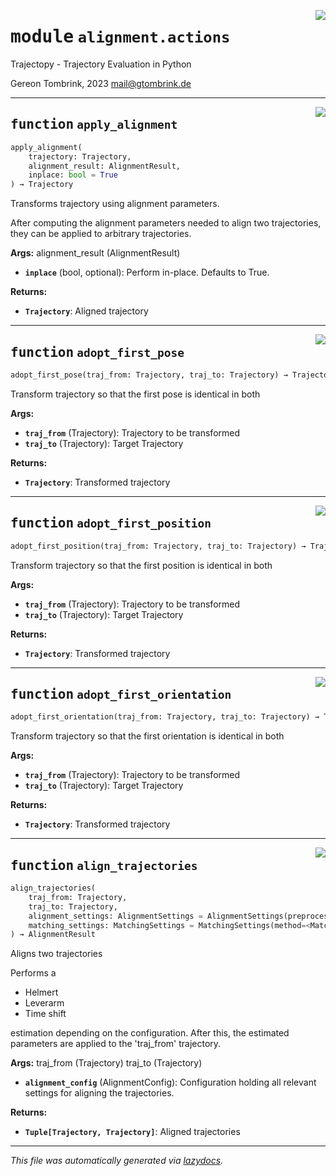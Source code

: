 <!-- markdownlint-disable -->

<a href="..\trajectopy_core\alignment\actions.py#L0"><img align="right" style="float:right;" src="https://img.shields.io/badge/-source-cccccc?style=flat-square"></a>

# <kbd>module</kbd> `alignment.actions`
Trajectopy - Trajectory Evaluation in Python 

Gereon Tombrink, 2023 mail@gtombrink.de 


---

<a href="..\trajectopy_core\alignment\actions.py#L26"><img align="right" style="float:right;" src="https://img.shields.io/badge/-source-cccccc?style=flat-square"></a>

## <kbd>function</kbd> `apply_alignment`

```python
apply_alignment(
    trajectory: Trajectory,
    alignment_result: AlignmentResult,
    inplace: bool = True
) → Trajectory
```

Transforms trajectory using alignment parameters. 

After computing the alignment parameters needed to align two trajectories, they can be applied to arbitrary trajectories. 



**Args:**
  alignment_result (AlignmentResult) 
 - <b>`inplace`</b> (bool, optional):  Perform in-place. Defaults to True. 



**Returns:**
 
 - <b>`Trajectory`</b>:  Aligned trajectory 


---

<a href="..\trajectopy_core\alignment\actions.py#L102"><img align="right" style="float:right;" src="https://img.shields.io/badge/-source-cccccc?style=flat-square"></a>

## <kbd>function</kbd> `adopt_first_pose`

```python
adopt_first_pose(traj_from: Trajectory, traj_to: Trajectory) → Trajectory
```

Transform trajectory so that the first pose is identical in both 



**Args:**
 
 - <b>`traj_from`</b> (Trajectory):  Trajectory to be transformed 
 - <b>`traj_to`</b> (Trajectory):  Target Trajectory 



**Returns:**
 
 - <b>`Trajectory`</b>:  Transformed trajectory 


---

<a href="..\trajectopy_core\alignment\actions.py#L118"><img align="right" style="float:right;" src="https://img.shields.io/badge/-source-cccccc?style=flat-square"></a>

## <kbd>function</kbd> `adopt_first_position`

```python
adopt_first_position(traj_from: Trajectory, traj_to: Trajectory) → Trajectory
```

Transform trajectory so that the first position is identical in both 



**Args:**
 
 - <b>`traj_from`</b> (Trajectory):  Trajectory to be transformed 
 - <b>`traj_to`</b> (Trajectory):  Target Trajectory 



**Returns:**
 
 - <b>`Trajectory`</b>:  Transformed trajectory 


---

<a href="..\trajectopy_core\alignment\actions.py#L133"><img align="right" style="float:right;" src="https://img.shields.io/badge/-source-cccccc?style=flat-square"></a>

## <kbd>function</kbd> `adopt_first_orientation`

```python
adopt_first_orientation(traj_from: Trajectory, traj_to: Trajectory) → Trajectory
```

Transform trajectory so that the first orientation is identical in both 



**Args:**
 
 - <b>`traj_from`</b> (Trajectory):  Trajectory to be transformed 
 - <b>`traj_to`</b> (Trajectory):  Target Trajectory 



**Returns:**
 
 - <b>`Trajectory`</b>:  Transformed trajectory 


---

<a href="..\trajectopy_core\alignment\actions.py#L152"><img align="right" style="float:right;" src="https://img.shields.io/badge/-source-cccccc?style=flat-square"></a>

## <kbd>function</kbd> `align_trajectories`

```python
align_trajectories(
    traj_from: Trajectory,
    traj_to: Trajectory,
    alignment_settings: AlignmentSettings = AlignmentSettings(preprocessing=AlignmentPreprocessing(min_speed=0.0, time_start=0.0, time_end=0.0), estimation_of=AlignmentEstimationSettings(trans_x=True, trans_y=True, trans_z=True, rot_x=True, rot_y=True, rot_z=True, scale=False, time_shift=False, use_x_speed=True, use_y_speed=True, use_z_speed=True, lever_x=False, lever_y=False, lever_z=False, sensor_rotation=False, auto_update=False), stochastics=AlignmentStochastics(std_xy_from=1.0, std_z_from=1.0, std_xy_to=1.0, std_z_to=1.0, std_roll_pitch=0.017453292519943295, std_yaw=0.017453292519943295, std_speed=1.0, error_probability=0.05, variance_component_estimation=False, variance_component_estimation_subset_size=200), metric_threshold=0.0001, time_threshold=0.0001),
    matching_settings: MatchingSettings = MatchingSettings(method=<MatchingMethod.INTERPOLATION: 3>, max_time_diff=0.01, max_distance=0.0, k_nearest=10)
) → AlignmentResult
```

Aligns two trajectories 

Performs a 
- Helmert 
- Leverarm 
- Time shift 

estimation depending on the configuration. After this, the estimated parameters are applied to the 'traj_from' trajectory. 



**Args:**
  traj_from (Trajectory)  traj_to (Trajectory) 
 - <b>`alignment_config`</b> (AlignmentConfig):  Configuration holding all  relevant settings for aligning  the trajectories. 



**Returns:**
 
 - <b>`Tuple[Trajectory, Trajectory]`</b>:  Aligned trajectories 




---

_This file was automatically generated via [lazydocs](https://github.com/ml-tooling/lazydocs)._
